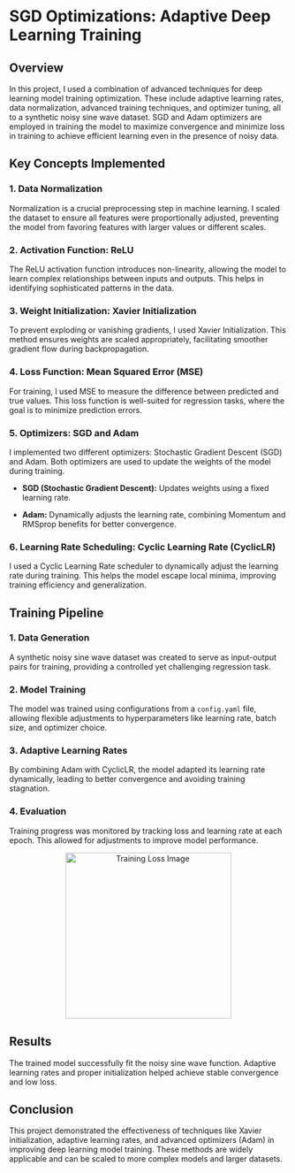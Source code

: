 # SGD Optimizations: Adaptive Deep Learning Training

## Overview  
In this project, I used a combination of advanced techniques for deep learning model training optimization. These include adaptive learning rates, data normalization, advanced training techniques, and optimizer tuning, all to a synthetic noisy sine wave dataset. SGD and Adam optimizers are employed in training the model to maximize convergence and minimize loss in training to achieve efficient learning even in the presence of noisy data.

## Key Concepts Implemented  

### 1. Data Normalization  
Normalization is a crucial preprocessing step in machine learning. I scaled the dataset to ensure all features were proportionally adjusted, preventing the model from favoring features with larger values or different scales.

### 2. Activation Function: ReLU  
The ReLU activation function introduces non-linearity, allowing the model to learn complex relationships between inputs and outputs. This helps in identifying sophisticated patterns in the data.

### 3. Weight Initialization: Xavier Initialization  
To prevent exploding or vanishing gradients, I used Xavier Initialization. This method ensures weights are scaled appropriately, facilitating smoother gradient flow during backpropagation.

### 4. Loss Function: Mean Squared Error (MSE)  
For training, I used MSE to measure the difference between predicted and true values. This loss function is well-suited for regression tasks, where the goal is to minimize prediction errors.

### 5. Optimizers: SGD and Adam  
I implemented two different optimizers: Stochastic Gradient Descent (SGD) and Adam. Both optimizers are used to update the weights of the model during training.  

- **SGD (Stochastic Gradient Descent):** Updates weights using a fixed learning rate.

- **Adam:** Dynamically adjusts the learning rate, combining Momentum and RMSprop benefits for better convergence. 

### 6. Learning Rate Scheduling: Cyclic Learning Rate (CyclicLR)  
I used a Cyclic Learning Rate scheduler to dynamically adjust the learning rate during training. This helps the model escape local minima, improving training efficiency and generalization. 

## Training Pipeline  

### 1. Data Generation  
A synthetic noisy sine wave dataset was created to serve as input-output pairs for training, providing a controlled yet challenging regression task.

### 2. Model Training  
The model was trained using configurations from a `config.yaml` file, allowing flexible adjustments to hyperparameters like learning rate, batch size, and optimizer choice. 

### 3. Adaptive Learning Rates  
By combining Adam with CyclicLR, the model adapted its learning rate dynamically, leading to better convergence and avoiding training stagnation.

### 4. Evaluation  
Training progress was monitored by tracking loss and learning rate at each epoch. This allowed for adjustments to improve model performance.  
<p align="center">
  <img src="[https://github.com/ranzeet013/iBeer.ai/blob/main/projectLogo/iBeer.ai.png](https://github.com/ranzeet013/SGD-Optimizations/blob/main/results/loss_curve.png)" alt="Training Loss Image" width="300" />
</p>

## Results  
The trained model successfully fit the noisy sine wave function. Adaptive learning rates and proper initialization helped achieve stable convergence and low loss. 
## Conclusion  
This project demonstrated the effectiveness of techniques like Xavier initialization, adaptive learning rates, and advanced optimizers (Adam) in improving deep learning model training. These methods are widely applicable and can be scaled to more complex models and larger datasets.
